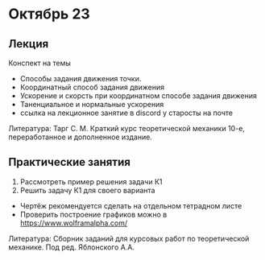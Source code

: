 # Октябрь 23
## Лекция 
Конспект на темы
- Способы задания движения точки.
- Координатный способ задания движения
- Ускорение и скорсть при координатном способе задания движения
- Таненциальное и нормальные ускорения
- ссылка на лекционное занятие в discord у старосты на почте

Литература:
Тарг С. М. Краткий курс теоретической механики
10-е, переработанное и дополненное издание.

## Практические занятия
1. Рассмотреть пример решения задачи К1
1. Решить задачу К1 для своего варианта
- Чертёж рекомендуется сделать на отдельном тетрадном листе
- Проверить построение графиков можно в https://www.wolframalpha.com/


Литература:
Сборник заданий для курсовых работ по теоретической механике. Под ред. Яблонского А.А. 
